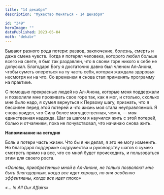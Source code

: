 ```yaml
---
title: "14 декабря"
description: "Мужество Меняться - 14 декабря"

id: "349"
heroImage: ""
datePublished: 2023-05-04
moth: "dekabr"
---
```


Бывают разного рода потери: развод, заключение, болезнь, смерть и даже смена
чувств. Когда я потерял человека, которого любил больше всего на свете, я был
так раздавлен, что в своем горе никого к себе не допускал. Благодаря Богу я
достаточно давно был членом Ал-Анона, чтобы суметь опереться на ту часть себя,
которая жаждала здоровья несмотря ни на что. Со временем я снова стал
применять программу на практике.

С помощью прекрасных людей из Ал-Анона, которые меня поддержали и позволили
мне проживать свое горе так, как я мог, и столько, сколько мне было надо, я
сумел вернуться к Первому шагу, признать, что я бессилен перед этой потерей и
что жизнь моя стала неуправляемой. Я снова увидел, что Сила более
могущественная, чем я, — моя единственная надежда. Шаг за шагом я научился
жить с этой потерей, болью и отчаянием, пока не почувствовал, что начинаю
снова жить.

**Напоминание на сегодня**

Боль и потери часть жизни. Что бы я ни делал, я это не могу изменить. Но
благодаря поддержке содружества и руководству шагов я сумею смотреть прямо на
все, что со мной будет происходить, и пользоваться этим для своего роста.

_«Основы, приобретенные мной в Ал-Аноне, не только позволяют мне быть
благодарным, когда все идет хорошо, но они особенно эффективны, когда все идет
плохо»_

_«… In All Our Affairs»_
